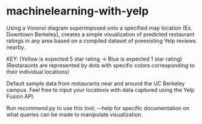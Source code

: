 # machinelearning-with-yelp

Using a Voronoi diagram superimposed onto a specified map location (Ex. Downtown Berkeley), creates a simple visualization of predicted restaurant ratings in any area based on a compiled dataset of preexisting Yelp reviews nearby.


KEY: (Yellow is expected 5 star rating -> Blue is expected 1 star rating)
     (Restaraunts are represented by dots with specific colors corresponding to their individual locations)

Default sample data from restaurants near and around the UC Berkeley campus. Feel free to input your locations with data captured using the Yelp Fusion API. 

Run recommend.py to use this tool; --help for specific documentation on what queries can be made to manipulate visualization.

